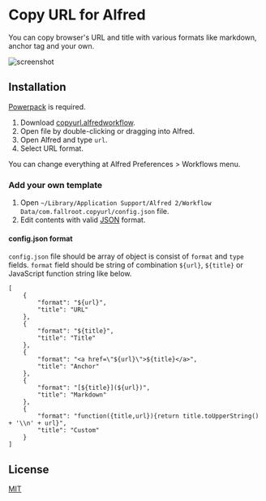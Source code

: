 # Copy URL for Alfred

You can copy browser's URL and title with various formats like markdown, anchor tag and your own.

![screenshot](https://github.com/fallroot/copy-url-for-alfred/raw/master/misc/screenshot.png)

## Installation

[Powerpack](https://www.alfredapp.com/powerpack/) is required.

1. Download [copyurl.alfredworkflow](https://github.com/fallroot/copy-url-for-alfred/raw/master/build/copyurl.alfredworkflow).
2. Open file by double-clicking or dragging into Alfred.
3. Open Alfred and type `url`.
4. Select URL format.

You can change everything at Alfred Preferences > Workflows menu.

### Add your own template

1. Open `~/Library/Application Support/Alfred 2/Workflow Data/com.fallroot.copyurl/config.json` file.
2. Edit contents with valid [JSON](http://www.json.org/) format.

#### config.json format

`config.json` file should be array of object is consist of `format` and `type` fields.
`format` field should be string of combination `${url}`, `${title}` or JavaScript function string like below.

```
[
    {
        "format": "${url}",
        "title": "URL"
    },
    {
        "format": "${title}",
        "title": "Title"
    },
    {
        "format": "<a href=\"${url}\">${title}</a>",
        "title": "Anchor"
    },
    {
        "format": "[${title}](${url})",
        "title": "Markdown"
    },
    {
        "format": "function({title,url}){return title.toUpperString() + '\\n' + url}",
        "title": "Custom"
    }
]
```
## License

[MIT](https://github.com/fallroot/copy-url-for-alfred/blob/master/LICENSE)
